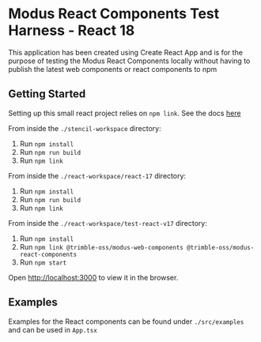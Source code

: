 # Modus React Components Test Harness - React 18
This application has been created using Create React App and is for the purpose of testing the Modus React Components locally without having to publish the latest web components or react components to npm

## Getting Started
Setting up this small react project relies on `npm link`. See the docs [here](https://docs.npmjs.com/cli/v8/commands/npm-link)

From inside the `./stencil-workspace` directory:

1. Run `npm install`
2. Run `npm run build`
3. Run `npm link`

From inside the `./react-workspace/react-17` directory:

1. Run `npm install`
2. Run `npm run build`
3. Run `npm link`

From inside the `./react-workspace/test-react-v17` directory:

1. Run `npm install`
2. Run `npm link @trimble-oss/modus-web-components @trimble-oss/modus-react-components`
3. Run `npm start`

Open [http://localhost:3000](http://localhost:3000) to view it in the browser.

## Examples
Examples for the React components can be found under `./src/examples` and can be used in `App.tsx`